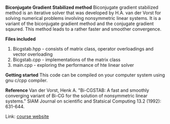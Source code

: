 **Biconjugate Gradient Stabilized method**
Biconjugate gradient stabilized method is an iterative solver that was developed by H.A. van der Vorst for solving numerical problems involving 
nonsymmetric linear systems. It is a variant of the biconjugate gradient method and the conjugate gradient sqaured. This method leads to a rather
faster and smoother convergence.


**Files included**
1. Bicgstab.hpp - consists of matrix class, operator overloadings and vector overloading
2. Bicgstab.cpp - implementations of the matrix class 
3. main.cpp - exploring the performance of hte linear solver


**Getting started**
This code can be compiled on your computer system using gnu c/cpp compiler.


**Reference**
Van der Vorst, Henk A. "Bi-CGSTAB: A fast and smoothly converging variant of Bi-CG for the solution of nonsymmetric linear systems." SIAM Journal on scientific and Statsical Computing 13.2 (1992): 631-644.


Link: [course website](http://baraksh.com/CSE701/)
